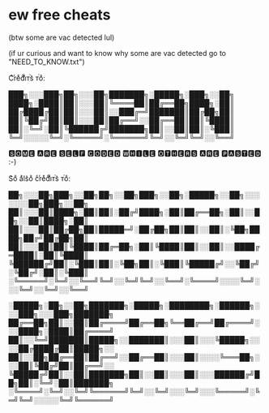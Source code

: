 # ew free cheats
(btw some are vac detected lul)

(if ur curious and want to know why some are vac detected go to "NEED_TO_KNOW.txt")

Cͨrͬeͤdͩiͥᴛⷮs͛ ᴛⷮoͦ:

███╗░░░███╗██╗░░░██╗███████╗░█████╗░███╗░░██╗
████╗░████║██║░░░██║╚════██║██╔══██╗████╗░██║
██╔████╔██║██║░░░██║░░███╔═╝███████║██╔██╗██║
██║╚██╔╝██║██║░░░██║██╔══╝░░██╔══██║██║╚████║
██║░╚═╝░██║╚██████╔╝███████╗██║░░██║██║░╚███║
╚═╝░░░░░╚═╝░╚═════╝░╚══════╝╚═╝░░╚═╝╚═╝░░╚══╝

🆂🅾🅼🅴 🅰🆁🅴 🆂🅴🅻🅵 🅲🅾🅳🅴🅳 🆆🅷🅸🅻🅴 🅾🆃🅷🅴🆁🆂 🅰🆁🅴 🅿🅰🆂🆃🅴🅳 :-)


S͛oͦ aͣls͛oͦ cͨrͬeͤdͩiͥᴛⷮs͛ ᴛⷮoͦ:

██╗░░░██╗███╗░░██╗██╗░░██╗███╗░░██╗░█████╗░░██╗░░░░░░░██╗███╗░░██╗
██║░░░██║████╗░██║██║░██╔╝████╗░██║██╔══██╗░██║░░██╗░░██║████╗░██║
██║░░░██║██╔██╗██║█████═╝░██╔██╗██║██║░░██║░╚██╗████╗██╔╝██╔██╗██║
██║░░░██║██║╚████║██╔═██╗░██║╚████║██║░░██║░░████╔═████║░██║╚████║
╚██████╔╝██║░╚███║██║░╚██╗██║░╚███║╚█████╔╝░░╚██╔╝░╚██╔╝░██║░╚███║
░╚═════╝░╚═╝░░╚══╝╚═╝░░╚═╝╚═╝░░╚══╝░╚════╝░░░░╚═╝░░░╚═╝░░╚═╝░░╚══╝

░█████╗░██╗░░██╗███████╗░█████╗░████████╗░██████╗░░░███╗░░░███╗███████╗
██╔══██╗██║░░██║██╔════╝██╔══██╗╚══██╔══╝██╔════╝░░░████╗░████║██╔════╝
██║░░╚═╝███████║█████╗░░███████║░░░██║░░░╚█████╗░░░░██╔████╔██║█████╗░░
██║░░██╗██╔══██║██╔══╝░░██╔══██║░░░██║░░░░╚═══██╗░░░██║╚██╔╝██║██╔══╝░░
╚█████╔╝██║░░██║███████╗██║░░██║░░░██║░░░██████╔╝██╗██║░╚═╝░██║███████╗
░╚════╝░╚═╝░░╚═╝╚══════╝╚═╝░░╚═╝░░░╚═╝░░░╚═════╝░╚═╝╚═╝░░░░░╚═╝╚══════╝
